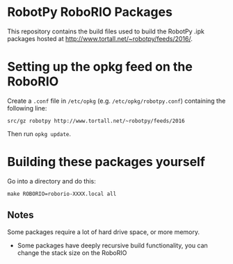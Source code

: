 RobotPy RoboRIO Packages
========================

This repository contains the build files used to build the RobotPy .ipk
packages hosted at http://www.tortall.net/~robotpy/feeds/2016/.


Setting up the opkg feed on the RoboRIO
=======================================

Create a `.conf` file in `/etc/opkg` (e.g. `/etc/opkg/robotpy.conf`)
containing the following line:

`src/gz robotpy http://www.tortall.net/~robotpy/feeds/2016`

Then run `opkg update`.

Building these packages yourself
================================

Go into a directory and do this:

    make ROBORIO=roborio-XXXX.local all


Notes
-----

Some packages require a lot of hard drive space, or more memory.

* Some packages have deeply recursive build functionality, you can change
  the stack size on the RoboRIO


